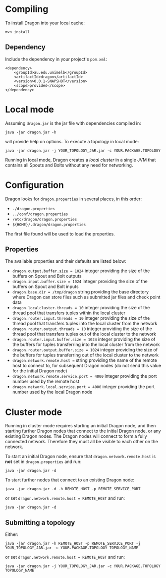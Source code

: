 
# Compiling

To install Dragon into your local cache:

    mvn install
    
## Dependency

Include the dependency in your project's `pom.xml`: 

    <dependency>
        <groupId>au.edu.unimelb</groupId>
        <artifactId>dragon</artifactId>
        <version>0.0.1-SNAPSHOT</version>
        <scope>provided</scope>
    </dependency>

# Local mode

Assuming `dragon.jar` is the jar file with dependencies compiled in:

    java -jar dragon.jar -h

will provide help on options. To execute a topology in local mode:

    java -jar dragon.jar -j YOUR_TOPOLOGY_JAR.jar -c YOUR.PACKAGE.TOPOLOGY

Running in local mode, Dragon creates a *local cluster* in a single JVM that contains all Spouts and Bolts without any need for networking.

# Configuration

Dragon looks for `dragon.properties` in several places, in this order:

- `./dragon.properties`
- `../conf/dragon.properties`
- `/etc/dragon/dragon.properties`
- `${HOME}/.dragon/dragon.properties`

The first file found will be used to load the properties.

## Properties

The available properties and their defaults are listed below:

- `dragon.output.buffer.size = 1024` integer providing the size of the buffers on Spout and Bolt outputs
- `dragon.input.buffer.size = 1024` integer providing the size of the buffers on Spout and Bolt inputs
- `dragon.base.dir = /tmp/dragon` string providing the base directory where Dragon can store files such as submitted jar files and check point data
- `dragon.localcluster.threads = 10` integer providing the size of the thread pool that transfers tuples within the local cluster
- `dragon.router.input.threads = 10` integer providing the size of the thread pool that transfers tuples into the local cluster from the network
- `dragon.router.output.threads = 10` integer providing the size of the thread pool that transfers tuples out of the local cluster to the network
- `dragon.router.input.buffer.size = 1024` integer providing the size of the buffers for tuples transferring into the local cluster from the network
- `dragon.router.output.buffer.size = 1024` integer providing the size of the buffers for tuples transferring out of the local cluster to the network
- `dragon.network.remote.host =` string providing the name of the remote host to connect to, for subsequent Dragon nodes (do not send this value for the initial Dragon node)
- `dragon.network.remote.service.port = 4000` integer providing the port number used by the remote host
- `dragon.network.local.service.port = 4000` integer providing the port number used by the local Dragon node
 
# Cluster mode

Running in cluster mode requires starting an initial Dragon node, and then starting further Dragon nodes that connect to the initial Dragon node, or any existing Dragon nodes. The Dragon nodes will connect to form a fully connected network. Therefore they must all be visible to each other on the network.

To start an initial Dragon node, ensure that `dragon.network.remote.host` is **not** set in `dragon.properties` and run:

    java -jar dragon.jar -d

To start further nodes that connect to an existing Dragon node:

    java -jar dragon.jar -d -h REMOTE_HOST -p REMOTE_SERVICE_PORT

or set `dragon.network.remote.host = REMOTE_HOST` and run:

    java -jar dragon.jar -d

## Submitting a topology

Either:

    java -jar dragon.jar -h REMOTE_HOST -p REMOTE_SERVICE_PORT -j YOUR_TOPOLOGY_JAR.jar -c YOUR.PACKAGE.TOPOLOGY TOPOLOGY_NAME

or set `dragon.network.remote.host = REMOTE_HOST` and run:

    java -jar dragon.jar -j YOUR_TOPOLOGY_JAR.jar -c YOUR.PACKAGE.TOPOLOGY TOPOLOGY_NAME
